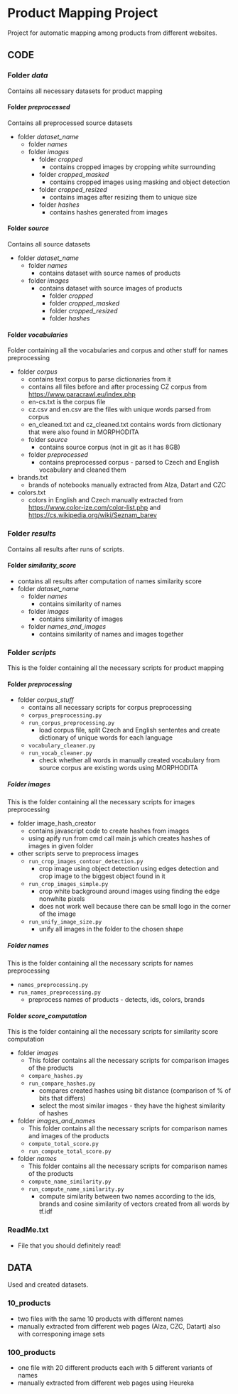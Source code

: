 # Product Mapping Project
Project for automatic mapping among products from different websites.

## CODE
### Folder *data*
Contains all necessary datasets for product mapping

#### Folder *preprocessed*
Contains all preprocessed source datasets 
- folder *dataset_name*
  - folder *names*
  - folder *images*
    - folder *cropped*
      - contains cropped images by cropping white surrounding 
    - folder *cropped_masked*
      - contains cropped images using masking and object detection 
    - folder *cropped_resized*
      - contains images after resizing them to unique size
    - folder *hashes*
      - contains hashes generated from images

#### Folder *source*
Contains all source datasets
- folder *dataset_name*
  - folder *names*
    - contains dataset with source names of products
  - folder *images*
    - contains dataset with source images of products
      - folder *cropped*
      - folder *cropped_masked*
      - folder *cropped_resized*
      - folder *hashes*

#### Folder *vocabularies*
Folder containing all the vocabularies and corpus and other stuff for names preprocessing
- folder *corpus*
  - contains text corpus to parse dictionaries from it
  - contains all files before and after processing CZ corpus from https://www.paracrawl.eu/index.php
  - en-cs.txt is the corpus file
  - cz.csv and en.csv are the files with unique words parsed from corpus
  - en_cleaned.txt and cz_cleaned.txt contains words from dictionary that were also found in MORPHODITA
  - folder *source*
    - contains source corpus (not in git as it has 8GB)
  - folder *preprocessed*
    - contains preprocessed corpus - parsed to Czech and English vocabulary and cleaned them 
- brands.txt
    - brands of notebooks manually extracted from Alza, Datart and CZC
- colors.txt
  - colors in English and Czech manually extracted from https://www.color-ize.com/color-list.php and https://cs.wikipedia.org/wiki/Seznam_barev

### Folder *results*
Contains all results after runs of scripts.

#### Folder *similarity_score*
- contains all results after computation of names similarity score
- folder *dataset_name*
  - folder *names*
    - contains similarity of names
  - folder *images*
    - contains similarity of images
  - folder *names_and_images*
    - contains similarity of names and images together


### Folder *scripts*
This is the folder containing all the necessary scripts for product mapping

#### Folder *preprocessing* 
- folder *corpus_stuff*
  - contains all necessary scripts for corpus preprocessing
  - `corpus_preprocessing.py`
  - `run_corpus_preprocessing.py`
    - load corpus file, split Czech and English sententes and create dictionary of unique words for each language 
  - `vocabulary_cleaner.py`
  - `run_vocab_cleaner.py`
    - check whether all words in manually created vocabulary from source corpus are existing words using MORPHODITA

##### Folder *images*
This is the folder containing all the necessary scripts for images preprocessing
  - folder image_hash_creator
    - contains javascript code to create hashes from images
    - using apify run from cmd call main.js which creates hashes of images in given folder
  - other scripts serve to preprocess images  
    - `run_crop_images_contour_detection.py`
      - crop image using object detection using edges detection and crop image to the biggest object found in it
    - `run_crop_images_simple.py`
      - crop white background around images using finding the edge nonwhite pixels
      - does not work well because there can be small logo in the corner of the image
    - `run_unify_image_size.py`
      - unify all images in the folder to the chosen shape
  
##### Folder *names*
This is the folder containing all the necessary scripts for names preprocessing
- `names_preprocessing.py`
- `run_names_preprocessing.py`
  - preprocess names of products - detects, ids, colors, brands
    
#### Folder *score_computation* 
This is the folder containing all the necessary scripts for similarity score computation
- folder *images*
  - This folder contains all the necessary scripts for comparison images of the products
  - `compare_hashes.py`
  - `run_compare_hashes.py`
    - compares created hashes using bit distance (comparison of % of bits that differs)
    - select the most similar images - they have the highest similarity of hashes
- folder *images_and_names*
  - This folder contains all the necessary scripts for comparison names and images of the products
  - `compute_total_score.py`
  - `run_compute_total_score.py`
- folder *names*
  - This folder contains all the necessary scripts for comparison names of the products
  - `compute_name_similarity.py`
  - `run_compute_name_similarity.py`
    - compute similarity between two names according to the ids, brands and cosine similarity of vectors created from all words by tf.idf

### ReadMe.txt
- File that you should definitely read!


## DATA
Used and created datasets.
### 10_products
- two files with the same 10 products with different names 
- manually extracted from different web pages (Alza, CZC, Datart) also with corresponing image sets
### 100_products
- one file with 20 different products each with 5 different variants of names
- manually extracted from different web pages using Heureka



